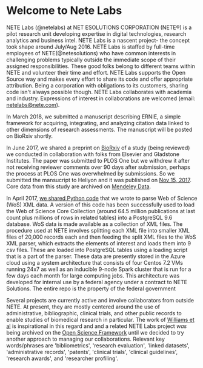 # Welcome to Nete Labs

NETE Labs (@netelabs) at NET ESOLUTIONS CORPORATION (NETE®) is a pilot research unit developing expertise in digital technologies, research analytics and business intel. NETE Labs is a nascent project- the concept took shape around July/Aug 2016. NETE Labs is staffed by full-time employees of NETE(@netesolutions) who have common interests in challenging problems typically outside the immediate scope of their assigned responsibilities. These good folks belong to different teams within NETE and volunteer their time and effort. NETE Labs supports the Open Source way and makes every effort to share its code and offer appropriate attribution. Being a corporation with obligations to its customers, sharing code isn't always possible though. NETE Labs collaborates with academia and industry. Expressions of interest in collaborations are welcomed (email: netelabs@nete.com).

In March 2018, we submitted a manuscript describing ERNIE, a simple framework for acquiring, integrating, and analyzing citation data linked to other dimensions of research assessments. The manuscript will be posted on BioRxiv shortly.

In June 2017, we shared a preprint on [BioRxiv](http://biorxiv.org/content/early/2017/06/14/149559) of a study (being reviewed) we conducted in collaboration with folks from Elsevier and Gladstone Institutes. The paper was submitted to PLOS One but we withdrew it after not receiving reviewer comments over 90 days after submission, perhaps the process at PLOS One was overwhelmed by submissions. So we submitted the mansucript to Heliyon and it was published on [Nov 15, 2017](https://authors.elsevier.com/sd/article/S2405844017326725). Core data from this study are archived on [Mendeley Data](http://dx.doi.org/10.17632/ysh53v7gpz.4).

In April 2017, [we shared Python code](https://github.com/NETESOLUTIONS/NETELabs/tree/master/WoS_XML_Parser) that we wrote to parse Web of Science (WoS) XML data. A version of this code has been successfully used to load the Web of Science Core Collection (around 64.5 million publications at last count plus millions of rows in related tables) into a PostgreSQL 9.6 database. WoS data is made
available as a collection of XML files. The procedure used at NETE involves splitting each XML file into smaller XML files of 20,000 records each and then feeding the split XML files to the WoS XML parser, which extracts the elements of interest and loads them into 9 csv files. These are loaded into PostgreSQL tables using a loading script that is a part of the parser. These data are presently stored in the Azure cloud using a system architecture that consists of four Centos 7.2 VMs running 24x7 as well as an inducible 9-node Spark cluster that is run for a few days each month for large computing jobs. This architecture was developed for internal use by a federal agency under a contract to NETE Solutions. The entire repo is the property of the federal government

Several projects are currently active and involve collaborators from outside NETE. At present, they are mostly centered around the use of administrative, bibliographic, clinical trials, and other public records to enable studies of biomedical research in particular. The work of [Williams et al](http://dx.doi.org/10.1016/j.cell.2015.09.007) is inspirational in this regard and  and a related NETE Labs project  *was* being archived on the [Open Science Framework](https://osf.io/) until we decided to try another approach to managing our collaborations. Relevant key words/phrases are 'bibliometrics', 'research evaluation', 'linked datasets', 'administrative records', 'patents', 'clinical trials', 'clinical guidelines', 'research awards', and 'researcher profiling'.






